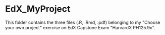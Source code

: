 # EdX_MyProject 
This folder contains the three files (.R, .Rmd, .pdf) belonging to my "Choose your own project" exercise on EdX Capstone Exam "HarvardX PH125.9x".
